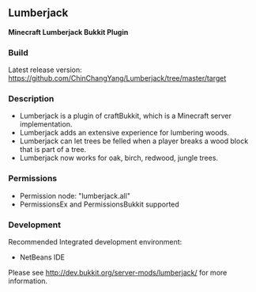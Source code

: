 ## Lumberjack
**Minecraft Lumberjack Bukkit Plugin**

### Build
Latest release version: https://github.com/ChinChangYang/Lumberjack/tree/master/target

### Description
* Lumberjack is a plugin of craftBukkit, which is a Minecraft server implementation.
* Lumberjack adds an extensive experience for lumbering woods.
* Lumberjack can let trees be felled when a player breaks a wood block that is part of a tree.
* Lumberjack now works for oak, birch, redwood, jungle trees.

### Permissions
* Permission node: "lumberjack.all"
* PermissionsEx and PermissionsBukkit supported

### Development
Recommended Integrated development environment:
* NetBeans IDE

Please see http://dev.bukkit.org/server-mods/lumberjack/ for more information.

